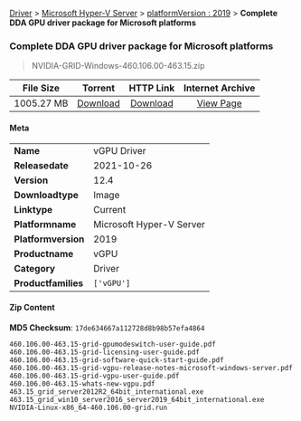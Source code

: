 
[Driver](/README.md)  >  [Microsoft Hyper-V Server](/index/Driver/Microsoft_Hyper-V_Server.md)  >  [platformVersion : 2019](/index/Driver/Microsoft_Hyper-V_Server/2019.md)  >  **Complete DDA GPU driver package for Microsoft platforms**


###    Complete DDA GPU driver package for Microsoft platforms

> NVIDIA-GRID-Windows-460.106.00-463.15.zip   


| **File Size** | **Torrent**  | **HTTP Link** | **Internet Archive** |
|:-------------:|:------------:|:-------------:|:--------------------:|
| 1005.27 MB |  [Download](https://archive.org/download/nvgpu_NVIDIA-GRID-Windows-460.106.00-463.15.zip/nvgpu_NVIDIA-GRID-Windows-460.106.00-463.15.zip_archive.torrent)       | [Download](https://archive.org/compress/nvgpu_NVIDIA-GRID-Windows-460.106.00-463.15.zip) | [View Page](https://archive.org/details/nvgpu_NVIDIA-GRID-Windows-460.106.00-463.15.zip)       |

#### Meta

<table>
<tr><td><strong>Name</strong></td><td>vGPU Driver</td></tr>
<tr><td><strong>Releasedate</strong></td><td>2021-10-26</td></tr>
<tr><td><strong>Version</strong></td><td>12.4</td></tr>
<tr><td><strong>Downloadtype</strong></td><td>Image</td></tr>
<tr><td><strong>Linktype</strong></td><td>Current</td></tr>
<tr><td><strong>Platformname</strong></td><td>Microsoft Hyper-V Server</td></tr>
<tr><td><strong>Platformversion</strong></td><td>2019</td></tr>
<tr><td><strong>Productname</strong></td><td>vGPU</td></tr>
<tr><td><strong>Category</strong></td><td>Driver</td></tr>
<tr><td><strong>Productfamilies</strong></td><td><code>['vGPU']</code></td></tr>
</table>

#### Zip Content

**MD5 Checksum**: `17de634667a112728d8b98b57efa4864`

```text
460.106.00-463.15-grid-gpumodeswitch-user-guide.pdf
460.106.00-463.15-grid-licensing-user-guide.pdf
460.106.00-463.15-grid-software-quick-start-guide.pdf
460.106.00-463.15-grid-vgpu-release-notes-microsoft-windows-server.pdf
460.106.00-463.15-grid-vgpu-user-guide.pdf
460.106.00-463.15-whats-new-vgpu.pdf
463.15_grid_server2012R2_64bit_international.exe
463.15_grid_win10_server2016_server2019_64bit_international.exe
NVIDIA-Linux-x86_64-460.106.00-grid.run
```
